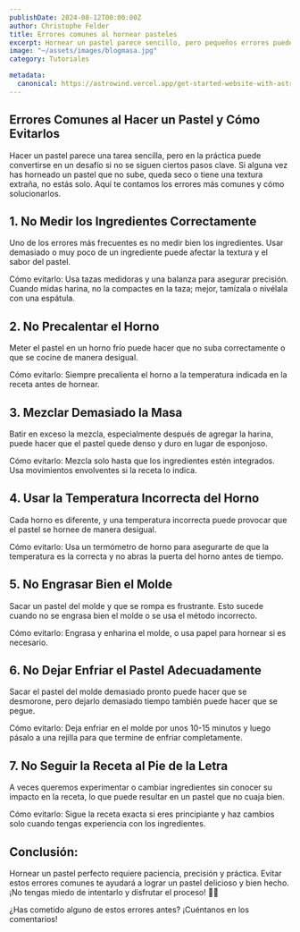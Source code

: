 ```yaml
---
publishDate: 2024-08-12T00:00:00Z
author: Christophe Felder
title: Errores comunes al hornear pasteles
excerpt: Hornear un pastel parece sencillo, pero pequeños errores pueden arruinar el resultado. Aquí te mostramos los errores más comunes y cómo evitarlos.
image: "~/assets/images/blogmasa.jpg"
category: Tutoriales

metadata:
  canonical: https://astrowind.vercel.app/get-started-website-with-astro-tailwind-css
---
```


## Errores Comunes al Hacer un Pastel y Cómo Evitarlos

Hacer un pastel parece una tarea sencilla, pero en la práctica puede convertirse en un desafío si no se siguen ciertos pasos clave. Si alguna vez has horneado un pastel que no sube, queda seco o tiene una textura extraña, no estás solo. Aquí te contamos los errores más comunes y cómo solucionarlos.

## 1. No Medir los Ingredientes Correctamente

Uno de los errores más frecuentes es no medir bien los ingredientes. Usar demasiado o muy poco de un ingrediente puede afectar la textura y el sabor del pastel.

Cómo evitarlo: Usa tazas medidoras y una balanza para asegurar precisión. Cuando midas harina, no la compactes en la taza; mejor, tamízala o nivélala con una espátula.

## 2. No Precalentar el Horno

Meter el pastel en un horno frío puede hacer que no suba correctamente o que se cocine de manera desigual.

Cómo evitarlo: Siempre precalienta el horno a la temperatura indicada en la receta antes de hornear.

## 3. Mezclar Demasiado la Masa

Batir en exceso la mezcla, especialmente después de agregar la harina, puede hacer que el pastel quede denso y duro en lugar de esponjoso.

Cómo evitarlo: Mezcla solo hasta que los ingredientes estén integrados. Usa movimientos envolventes si la receta lo indica.

## 4. Usar la Temperatura Incorrecta del Horno

Cada horno es diferente, y una temperatura incorrecta puede provocar que el pastel se hornee de manera desigual.

Cómo evitarlo: Usa un termómetro de horno para asegurarte de que la temperatura es la correcta y no abras la puerta del horno antes de tiempo.

## 5. No Engrasar Bien el Molde

Sacar un pastel del molde y que se rompa es frustrante. Esto sucede cuando no se engrasa bien el molde o se usa el método incorrecto.

Cómo evitarlo: Engrasa y enharina el molde, o usa papel para hornear si es necesario.

## 6. No Dejar Enfriar el Pastel Adecuadamente

Sacar el pastel del molde demasiado pronto puede hacer que se desmorone, pero dejarlo demasiado tiempo también puede hacer que se pegue.

Cómo evitarlo: Deja enfriar en el molde por unos 10-15 minutos y luego pásalo a una rejilla para que termine de enfriar completamente.

## 7. No Seguir la Receta al Pie de la Letra

A veces queremos experimentar o cambiar ingredientes sin conocer su impacto en la receta, lo que puede resultar en un pastel que no cuaja bien.

Cómo evitarlo: Sigue la receta exacta si eres principiante y haz cambios solo cuando tengas experiencia con los ingredientes.

## Conclusión:

Hornear un pastel perfecto requiere paciencia, precisión y práctica. Evitar estos errores comunes te ayudará a lograr un pastel delicioso y bien hecho. ¡No tengas miedo de intentarlo y disfrutar el proceso! 🎂✨

¿Has cometido alguno de estos errores antes? ¡Cuéntanos en los comentarios!
